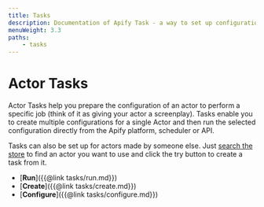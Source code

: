 ```yaml
---
title: Tasks
description: Documentation of Apify Task - a way to set up configuration of your Apify Actor for simplified usage.
menuWeight: 3.3
paths:
    - tasks
---
```


# [](./tasks)Actor Tasks

Actor Tasks help you prepare the configuration of an actor to perform a specific job (think of it as giving your actor a screenplay). Tasks enable you to create multiple configurations for a single Actor and then run the selected configuration directly from the Apify platform, scheduler or API.

Tasks can also be set up for actors made by someone else. Just [search the store](https://apify.com/store) to find an actor you want to use and click the try button to create a task from it.

*   [**Run**]({{@link tasks/run.md}})
*   [**Create**]({{@link tasks/create.md}})
*   [**Configure**]({{@link tasks/configure.md}})

